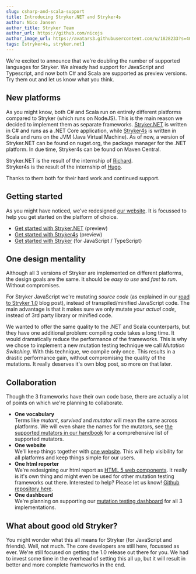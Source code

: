 ```yaml
---
slug: csharp-and-scala-support
title: Introducing Stryker.NET and Stryker4s
author: Nico Jansen
author_title: Stryker Team
author_url: https://github.com/nicojs
author_image_url: https://avatars3.githubusercontent.com/u/1828233?s=400&u=fec18ad3776aaafec54c49bbd7173a841ae7ea59&v=4
tags: [stryker4s, stryker.net]
---
```


We're excited to announce that we're doubling the number of supported languages for Stryker. We already had support for JavaScript and Typescript, and now both C# and Scala are supported as preview versions. Try them out and let us know what you think.

<!--truncate-->

## New platforms

As you might know, both C# and Scala run on entirely different platforms compared to Stryker (which runs on NodeJS). This is the main reason we decided to implement them as
separate frameworks. [Stryker.NET](/stryker-net) is written in C# and runs as a .NET Core application, while [Stryker4s](/stryker4s) is written in Scala and runs on the JVM (Java Virtual Machine).
As of now, a version of Stryker.NET can be found on nuget.org, the package manager for the .NET platform. In due time, Stryker4s can be found on Maven Central.

Stryker.NET is the result of the internship of [Richard](https://github.com/richardwerkman).  
Stryker4s is the result of the internship of [Hugo](https://github.com/hugo-vrijswijk).

Thanks to them both for their hard work and continued support.

## Getting started

As you might have noticed, we've redesigned [our website](/). It is focussed to help you get started on the platform of choice.

- [Get started with Stryker.NET](/stryker-net/quickstart) (preview)
- [Get started with Stryker4s](/stryker4s/quickstart) (preview)
- [Get started with Stryker](/stryker/quickstart) (for JavaScript / TypeScript)

## One design mentality

Although all 3 versions of Stryker are implemented on different platforms, the design goals are the same. It should be _easy to use_ and
_fast to run_. Without compromises.

For Stryker JavaScript we're mutating _source code_ (as explained in our
[road to Stryker 1.0](/blog/2017-07-14/road-to-stryker-1-0) blog post), instead of transpiled/minified JavaScript code.
The main advantage is that it makes sure we only mutate _your actual code_, instead of 3rd party library or minified code.

We wanted to offer the same quality to the .NET and Scala counterparts, but they have one additional problem: compiling code takes a long time.
It would dramatically reduce the performance of the frameworks. This is why we chose to implement a new mutation testing technique we call _Mutation Switching_.
With this technique, we compile only once. This results in a drastic performance gain, without compromising the quality of the mutations.
It really deserves it's own blog post, so more on that later.

## Collaboration

Though the 3 frameworks have their own code base, there are actually a lot of points on which we're planning to collaborate.

- **One vocabulary**\
  Terms like _mutant_, _survived_ and _mutator_ will mean the same across platforms. We will even share the names
  for the mutators, see [the supported mutators in our handbook](https://github.com/stryker-mutator/stryker-handbook/blob/master/mutator-types.md#supported-mutators)
  for a comprehensive list of supported mutators.
- **One website**\
  We'll keep things together with [one website](/). This will help visibility for all platforms and keep things simple for our users.
- **One html reporter**\
  We're redesigning our html report as [HTML 5 web components](https://www.webcomponents.org/). It really is it's own thing and might even be used for other mutation testing frameworks out there.
  Interested to help? Please let us know! [Github repository here](https://github.com/stryker-mutator/mutation-testing-elements).
- **One dashboard**\
  We're planning on supporting our [mutation testing dashboard](https://dashboard.stryker-mutator.io) for all 3 implementations.

## What about good old Stryker?

You might wonder what this all means for Stryker (for JavaScript and friends). Well, not much. The core developers are still here, focussed as ever.
We're still focused on getting the 1.0 release out there for you.
We had to invest some time in the overhead of setting this all up, but it will result in better and more complete frameworks in the end.
